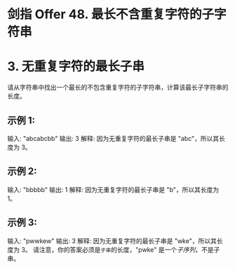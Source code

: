 # 剑指 Offer 48. 最长不含重复字符的子字符串
# 3. 无重复字符的最长子串
请从字符串中找出一个最长的不包含重复字符的子字符串，计算该最长子字符串的长度。

 

## 示例 1:

输入: "abcabcbb"
输出: 3 
解释: 因为无重复字符的最长子串是 "abc"，所以其长度为 3。

## 示例 2:

输入: "bbbbb"
输出: 1
解释: 因为无重复字符的最长子串是 "b"，所以其长度为 1。

## 示例 3:

输入: "pwwkew"
输出: 3
解释: 因为无重复字符的最长子串是 "wke"，所以其长度为 3。
     请注意，你的答案必须是` 子串 `的长度，"pwke" 是一个*子序列*，不是子串。
